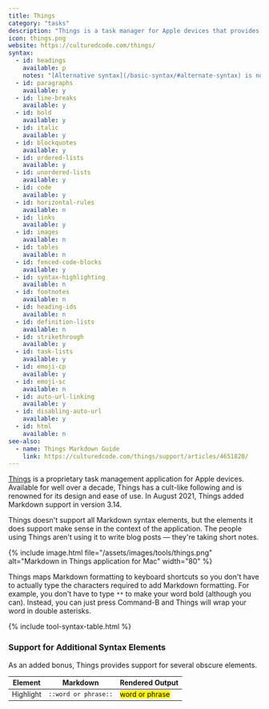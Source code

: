 ```yaml
---
title: Things
category: "tasks"
description: "Things is a task manager for Apple devices that provides Markdown support."
icon: things.png
website: https://culturedcode.com/things/
syntax:
  - id: headings
    available: p
    notes: "[Alternative syntax](/basic-syntax/#alternate-syntax) is not supported."
  - id: paragraphs
    available: y
  - id: line-breaks
    available: y
  - id: bold
    available: y
  - id: italic
    available: y
  - id: blockquotes
    available: y
  - id: ordered-lists
    available: y
  - id: unordered-lists
    available: y
  - id: code
    available: y
  - id: horizontal-rules
    available: n
  - id: links
    available: y
  - id: images
    available: n
  - id: tables
    available: n
  - id: fenced-code-blocks
    available: y
  - id: syntax-highlighting
    available: n
  - id: footnotes
    available: n
  - id: heading-ids
    available: n
  - id: definition-lists
    available: n
  - id: strikethrough
    available: y
  - id: task-lists
    available: y
  - id: emoji-cp
    available: y
  - id: emoji-sc
    available: n
  - id: auto-url-linking
    available: y
  - id: disabling-auto-url
    available: y
  - id: html
    available: n
see-also:
  - name: Things Markdown Guide
    link: https://culturedcode.com/things/support/articles/4651820/
---
```


[Things](https://culturedcode.com/things/) is a proprietary task management application for Apple devices. Available for well over a decade, Things has a cult-like following and is renowned for its design and ease of use. In August 2021, Things added Markdown support in version 3.14. 

Things doesn't support all Markdown syntax elements, but the elements it does support make sense in the context of the application. The people using Things aren't using it to write blog posts — they're taking short notes. 

{% include image.html file="/assets/images/tools/things.png" alt="Markdown in Things application for Mac" width="80" %}

Things maps Markdown formatting to keyboard shortcuts so you don't have to actually type the characters required to add Markdown formatting. For example, you don't have to type `**` to make your word bold (although you can). Instead, you can just press Command-B and Things will wrap your word in double asterisks. 

{% include tool-syntax-table.html %}

### Support for Additional Syntax Elements

As an added bonus, Things provides support for several obscure elements.

<table class="table table-bordered" style="font-size: 14px">
  <thead class="thead-light">
    <tr>
      <th>Element</th>
      <th>Markdown</th>
      <th>Rendered Output</th>
    </tr>
  </thead>
  <tbody>
    <tr>
      <td>Highlight</td>
      <td><code>::word or phrase::</code></td>
      <td><mark>word or phrase</mark></td>
    </tr>
  </tbody>
</table>
